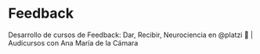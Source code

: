 # Feedback
Desarrollo de cursos de Feedback: Dar, Recibir, Neurociencia en @platzi 💚 | Audicursos con Ana María de la Cámara 
